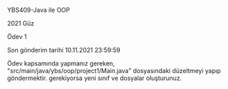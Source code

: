 YBS409-Java ile OOP

2021 Güz

Ödev 1

Son gönderim tarihi 10.11.2021 23:59:59

Ödev kapsamında yapmanız gereken, "src/main/java/ybs/oop/project1/Main.java" dosyasındaki düzeltmeyi yapıp göndermektir.
gerekiyorsa yeni sınıf ve dosyalar oluşturunuz.
